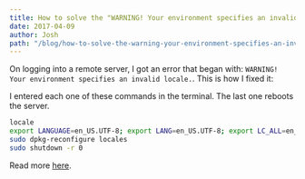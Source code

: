 ```yaml
---
title: How to solve the "WARNING! Your environment specifies an invalid locale" Error
date: 2017-04-09
author: Josh
path: "/blog/how-to-solve-the-warning-your-environment-specifies-an-invalid-locale-error/"
---
```


On logging into a remote server, I got an error that began with: <code>WARNING! Your environment specifies an invalid locale.</code>. This is how I fixed it:

I entered each one of these commands in the terminal. The last one reboots the server.

```bash
locale
export LANGUAGE=en_US.UTF-8; export LANG=en_US.UTF-8; export LC_ALL=en_US.UTF-8; locale-gen en_US.UTF-8
sudo dpkg-reconfigure locales
sudo shutdown -r 0
```

Read more <a href="https://www.digitalocean.com/community/questions/warning-your-environment-specifies-an-invalid-locale-this-can-affect-your-user-experience-significantly-including-the-ability-to-manage-packages">here</a>.
